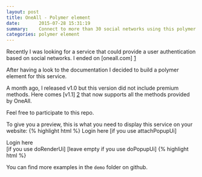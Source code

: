 ```yaml
---
layout: post
title: OneAll - Polymer element
date:       2015-07-28 15:31:19
summary:    Connect to more than 30 social networks using this polymer element
categories: polymer element
---
```


Recently I was looking for a service that could provide a user authentication based on social networks.
I ended on [oneall.com] [1]

After having a look to the documentation I decided to build a polymer element for this service.

A month ago, I released v1.0 but this version did not include premium methods.
Here comes [v1.1] [2] that now supports all the methods provided by OneAll.

Feel free to participate to this repo.

To give you a preview, this is what you need to display this service on your website:
{% highlight html %}
<oneall-social-login>
  <a id="oneall-container">Login here</a> [if you use attachPopupUi]
  <div id="oneall-container">Login here</div> [if you use doRenderUi]
  [leave empty if you use doPopupUi]
</oneall-social-login>
{% highlight html %}

You can find more examples in the `demo` folder on github.


  [1]: http://www.oneall.com
  [2]: https://github.com/vincentaudebert/polymer-oneall-social-login/tree/v1.1.0